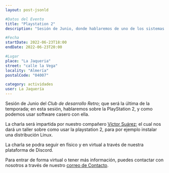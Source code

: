 ```yaml
---
layout: post-jsonld

#Datos del Evento
title: "Playstation 2"
description: "Sesión de Junio, donde hablaremos de uno de los sistemas de Entretenimiento más conocidos. La PlayStation 2."

#Fecha
startDate: 2022-06-23T18:00
endDate: 2022-06-23T20:00

#Lugar
place: "La Jaqueria"
street: "calle la Vega"
locality: "Almería"
postalCode: "04007"

category: actividades
user: La Jaquería
---
```


Sesión de Junio del _Club de desarrollo Retro_; que será la última de la temporada; en esta sesión, hablaremos sobre la PlayStation 2, y como podemos usar software casero con ella.

La charla será impartida por nuestro compañero [Víctor Suárez](https://twitter.com/zerasul); el cual nos dará un taller sobre como usar la playstation 2, para por ejemplo instalar una distribución Linux.

La charla se podra seguir en físico y en virtual a través de nuestra plataforma de Discord.

Para entrar de forma virtual o tener más información, puedes contactar con nosotros a través de nuestro [correo de Contacto](https://lajaqueria.org/contacto/).
